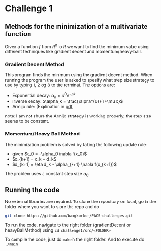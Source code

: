 # Challenge 1 #

## Methods for the minimization of a multivariate function ##

Given a function $f$ from $R^n$ to $R$ we want to find the minimum value using different techniques like gradient decent and momentum/heavy-ball. 

### Gradient Decent Method
This program finds the minimum using the gradient decent method. When running the program the user is asked to spesify what step size strategy to use by typing 1, 2 og 3 to the terminal. The options are:

- Exponential decay: $\alpha_k = \alpha^{0} e^{-\mu k}$
- inverse decay: $\alpha_k = \frac{\alpha^{0}}{1+\mu k}$
- Armijo rule: (Explination in [pdf](https://github.com/bangkorkor/PACS-challenges/blob/main/challenge1/Challenge23-24-1.pdf))

note: I am not shure the Armijo strategy is working properly, the step size seems to be constant. 

### Momentum/Heavy Ball Method

The minimization problem is solved by taking the following update rule:
- given $d_0 = -\alpha_0 \nabla f(x_0)\$ 
- $x_{k+1} = x_k + d_k\$
- $d_{k+1} = \eta d_k - \alpha_{k+1} \nabla f(x_{k+1})\$

The problem uses a constant step size $a_0$. 


## Running the code ##


No external libraries are required. To clone the repository on local, go in the folder where you want to store the repo and do 
```bash
git clone https://github.com/bangkorkor/PACS-challenges.git
```
To run the code, navigate to the right folder (gradientDecent or heavyBallMethod) using ```cd challenge1/src/<FOLDER> ```

To compile the code, just do ```make```in the right folder. And to execute do ```./main ```

